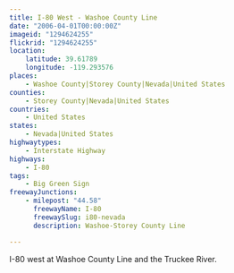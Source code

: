 ```yaml
---
title: I-80 West - Washoe County Line
date: "2006-04-01T00:00:00Z"
imageid: "1294624255"
flickrid: "1294624255"
location:
    latitude: 39.61789
    longitude: -119.293576
places:
    - Washoe County|Storey County|Nevada|United States
counties:
    - Storey County|Nevada|United States
countries:
    - United States
states:
    - Nevada|United States
highwaytypes:
    - Interstate Highway
highways:
    - I-80
tags:
    - Big Green Sign
freewayJunctions:
    - milepost: "44.58"
      freewayName: I-80
      freewaySlug: i80-nevada
      description: Washoe-Storey County Line

---
```

I-80 west at Washoe County Line and the Truckee River.